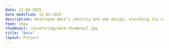 ```yaml
---
date: 11-04-2025
date modified: 11-04-2025
description: Developed Amie’s identity and web design, elevating its vision of a rotating wardrobe for modern lifestyles.
feed: show
thumbnail: /assets/img/amie-thumbnail.jpg
title: "Amie"
layout: Project
---
```

